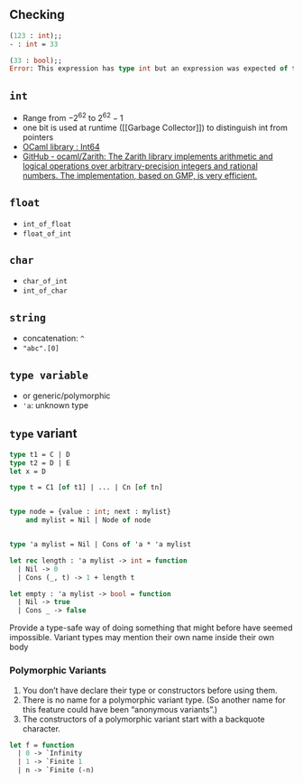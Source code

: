 ## Checking
```ocaml
(123 : int);;
- : int = 33

(33 : bool);;
Error: This expression has type int but an expression was expected of type bool
```

## `int`
- Range from $-2^{62}$ to $2^{62} - 1$
- one bit is used at runtime ([[Garbage Collector]]) to distinguish int from pointers
- [OCaml library : Int64](https://ocaml.org/api/Int64.html)
- [GitHub - ocaml/Zarith: The Zarith library implements arithmetic and logical operations over arbitrary-precision integers and rational numbers. The implementation, based on GMP, is very efficient.](https://github.com/ocaml/Zarith)

## `float`
- `int_of_float`
- `float_of_int`

## `char`
- `char_of_int`
- `int_of_char`

## `string`
- concatenation: `^`
- `"abc".[0]`

## `type variable`
- or generic/polymorphic
- `'a`: unknown type

## `type` variant
```ocaml
type t1 = C | D
type t2 = D | E
let x = D

type t = C1 [of t1] | ... | Cn [of tn]


type node = {value : int; next : mylist}
	and mylist = Nil | Node of node


type 'a mylist = Nil | Cons of 'a * 'a mylist

let rec length : 'a mylist -> int = function
  | Nil -> 0
  | Cons (_, t) -> 1 + length t

let empty : 'a mylist -> bool = function
  | Nil -> true
  | Cons _ -> false
```

Provide a type-safe way of doing something that might before have seemed impossible.
Variant types may mention their own name inside their own body

### Polymorphic Variants
1. You don’t have declare their type or constructors before using them.
2. There is no name for a polymorphic variant type. (So another name for this feature could have been “anonymous variants”.)
3. The constructors of a polymorphic variant start with a backquote character.

```ocaml
let f = function
  | 0 -> `Infinity
  | 1 -> `Finite 1
  | n -> `Finite (-n)
```